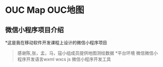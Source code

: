 # OUC Map    OUC地图
## 微信小程序项目介绍
*这是我在移动软件开发课程上设计的微信小程序项目
>感谢陈,张，孟，马，寇小组成员提供地图测绘数据
*平台环境
>微信微信小程序开发语言wxml wxcs js    微信小程序开发工具

